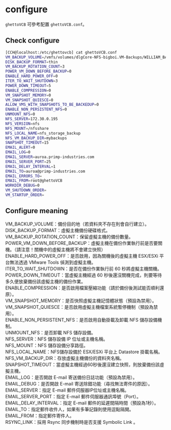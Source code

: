 # configure
`ghettoVCB` 可參考配置 `ghettoVCB.conf`。

## Check configure
```bash
[CCH@localhost:/etc/ghettovcb] cat ghettoVCB.conf
VM_BACKUP_VOLUME=/vmfs/volumes/dlgCore-NFS-bigboi.VM-Backups/WILLIAM_BACKUPS
DISK_BACKUP_FORMAT=thin
VM_BACKUP_ROTATION_COUNT=3
POWER_VM_DOWN_BEFORE_BACKUP=0
ENABLE_HARD_POWER_OFF=0
ITER_TO_WAIT_SHUTDOWN=3
POWER_DOWN_TIMEOUT=5
ENABLE_COMPRESSION=0
VM_SNAPSHOT_MEMORY=0
VM_SNAPSHOT_QUIESCE=0
ALLOW_VMS_WITH_SNAPSHOTS_TO_BE_BACKEDUP=0
ENABLE_NON_PERSISTENT_NFS=0
UNMOUNT_NFS=0
NFS_SERVER=172.30.0.195
NFS_VERSION=nfs
NFS_MOUNT=/nfsshare
NFS_LOCAL_NAME=nfs_storage_backup
NFS_VM_BACKUP_DIR=mybackups
SNAPSHOT_TIMEOUT=15
EMAIL_ALERT=0
EMAIL_LOG=0
EMAIL_SERVER=auroa.primp-industries.com
EMAIL_SERVER_PORT=25
EMAIL_DELAY_INTERVAL=1
EMAIL_TO=auroa@primp-industries.com
EMAIL_ERRORS_TO=
EMAIL_FROM=root@ghettoVCB
WORKDIR_DEBUG=0
VM_SHUTDOWN_ORDER=
VM_STARTUP_ORDER=
```

## Configure  meaning

VM_BACKUP_VOLUME：備份目的地（若資料夾不存在則會自行建立）。   
DISK_BACKUP_FORMAT：虛擬主機備份硬碟格式。  
VM_BACKUP_ROTATION_COUNT：保留虛擬主機的備份數量。  
POWER_VM_DOWN_BEFORE_BACKUP：虛擬主機在備份作業執行前是否要關機。（請注意！關機中的虛擬主機將不會建立快照）  
ENABLE_HARD_POWER_OFF：是否啟用，因為關機後的虛擬主機 ESX/ESXi 平台無法透過 VMware Tools 偵測到虛擬主機。  
ITER_TO_WAIT_SHUTDOWN：是否在備份作業執行前 60 秒將虛擬主機關機。  
POWER_DOWN_TIMEOUT：當虛擬主機經過 60 秒後還沒關機完成，則要等待多久便放棄備份該虛擬主機的備份作業。  
ENABLE_COMPRESSION：是否啟用檔案壓縮功能（請於備份後測試能否順利還原）。  
VM_SNAPSHOT_MEMORY：是否快照虛擬主機記憶體狀態（預設為禁用）。  
VM_SNAPSHOT_QUIESCE：是否啟用虛擬主機檔案系統暫停機制（預設為禁用）。   
ENABLE_NON_PERSISTENT_NFS：是否啟用自動掛載及卸載 NFS 儲存設備機制。  
UNMOUNT_NFS：是否卸載 NFS 儲存設備。  
NFS_SERVER：NFS 儲存設備 IP 位址或主機名稱。  
NFS_MOUNT：NFS 儲存設備分享路徑。  
NFS_LOCAL_NAME：NFS儲存設備於 ESX/ESXi 平台上 Datastore 掛載名稱。  
NFS_VM_BACKUP_DIR：存放虛擬主機備份的資料夾名稱。  
SNAPSHOT_TIMEOUT：當虛擬主機經過60秒後還沒建立快照，則放棄備份該虛擬主機。  
EMAIL_LOG：是否開啟 E-mail 寄送備份日誌功能（預設為禁用）。  
EMAIL_DEBUG：是否開啟 E-mail 寄送除錯功能（尋找無法寄件的原因）。  
EMAIL_SERVER：指定 E-mail 郵件伺服器IP位址或主機名稱。  
EMAIL_SERVER_PORT：指定 E-mail 郵件伺服器通訊埠號（Port）。  
EMAIL_DELAY_INTERVAL：指定 E-mail 郵件的延遲間隔時間（預設為1秒）。  
EMAIL_TO：指定郵件收件人，如果有多筆記錄則使用逗點隔開。  
EMAIL_FROM：指定郵件寄件人。  
RSYNC_LINK：採用 Rsync 同步機制時是否支援 Symbolic Link 。  
